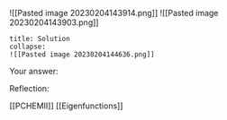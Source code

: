 
![[Pasted image 20230204143914.png]]
![[Pasted image 20230204143903.png]]
```ad-note
title: Solution
collapse:
![[Pasted image 20230204144636.png]]

```

Your answer:

Reflection:

[[PCHEMII]] [[Eigenfunctions]]